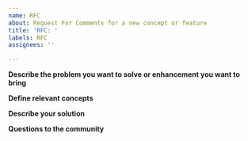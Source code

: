 ```yaml
---
name: RFC
about: Request For Comments for a new concept or feature
title: 'RFC: '
labels: RFC
assignees: ''

---
```


**Describe the problem you want to solve or enhancement you want to bring**

**Define relevant concepts**

**Describe your solution**

**Questions to the community**
